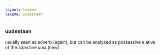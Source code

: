 ```yaml
---
layout: lexeme
lexeme: uudestaan
---
```


###  uudestaan 
usually seen as adverb (again), but can be analysed as possessive elative of the adjective *uusi* (new)

